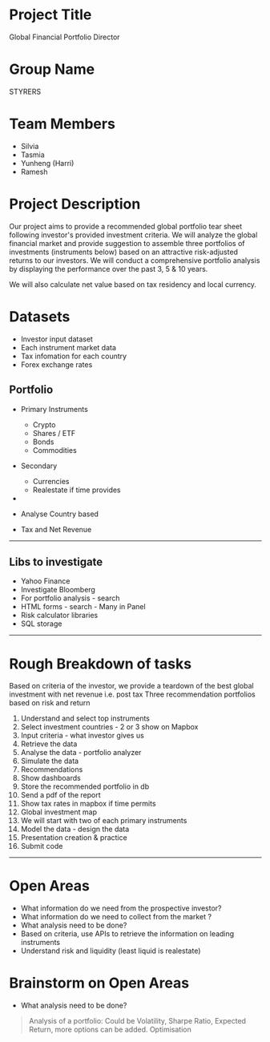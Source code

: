 # Project Title
Global Financial Portfolio Director 

# Group Name
STYRERS   

# Team Members 
- Silvia
- Tasmia
- Yunheng (Harri)
- Ramesh

# Project Description
Our project aims to provide a recommended global portfolio tear sheet following investor's provided investment criteria. We will analyze the global financial market and provide suggestion to assemble three portfolios of investments (instruments below) based on an attractive risk-adjusted returns to our investors. We will conduct a comprehensive portfolio analysis by displaying the performance over the past 3, 5 & 10 years.

We will also calculate net value based on tax residency and local currency.

# Datasets 
- Investor input dataset
- Each instrument market data
- Tax infomation for each country 
- Forex exchange rates   

## Portfolio 
- Primary Instruments 
    * Crypto
    * Shares / ETF
    * Bonds
    * Commodities

- Secondary 
    * Currencies 
    * Realestate if time provides
- 
- Analyse Country based
- Tax and Net Revenue 

---

## Libs to investigate
* Yahoo Finance
* Investigate Bloomberg
* For portfolio analysis - search 
* HTML forms - search - Many in Panel
* Risk calculator libraries 
* SQL storage 

---

# Rough Breakdown of tasks
Based on criteria of the investor, we provide a teardown of the best global investment with net revenue i.e. post tax
Three recommendation portfolios based on risk and return 

1. Understand and select top instruments
2. Select investment countries - 2 or 3 show on Mapbox  
3. Input criteria - what investor gives us
4. Retrieve the data 
5. Analyse the data - portfolio analyzer
6. Simulate the data
7. Recommendations
8. Show dashboards 
9. Store the recommended portfolio in db 
10. Send a pdf of the report 
11. Show tax rates in mapbox if time permits 
12. Global investment map
13. We will start with two of each primary instruments
14. Model the data - design the data
15. Presentation creation & practice
16. Submit code

---

# Open Areas

* What information do we need from the prospective investor? 
* What information do we need to collect from the market ?
* What analysis need to be done?
* Based on criteria, use APIs to retrieve the information on leading instruments
* Understand risk and liquidity (least liquid is realestate)

# Brainstorm on Open Areas

* What analysis need to be done?
> Analysis of a portfolio: Could be Volatility, Sharpe Ratio, Expected Return, more options can be added.
> Optimisation
